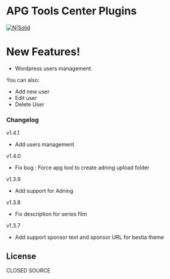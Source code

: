 # APG Tools Center Plugins

[![N|Solid](https://ip1.kingspace.net/assets/images/apg.png)](#)

# New Features!

  - Wordpress users management.


You can also:
  - Add new user
  - Edit user
  - Delete User

### Changelog

v1.4.1
 - Add users management

v1.4.0
 - Fix bug : Force apg tool to create adning upload folder
 
v1.3.9
 - Add support for Adning

v1.3.8
 - Fix description for series film

v1.3.7
 - Add support sponsor text and sponsor URL for bestia theme

License
----

CLOSED SOURCE